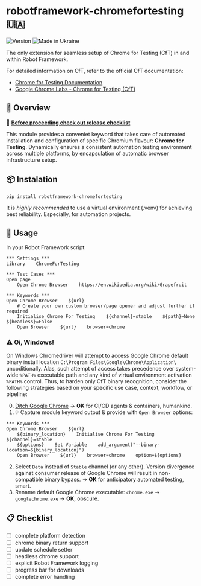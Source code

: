 # robotframework-chromefortesting :ukraine:

![Version](https://img.shields.io/badge/version-0.8.93-%2392C444) ![Made in Ukraine](https://img.shields.io/badge/made_in_Ukraine-%23AF1717)

The only extension for seamless setup of Chrome for Testing (CfT) in and within Robot Framework.

For detailed information on CfT, refer to the official CfT documentation:

- [Chrome for Testing Documentation](https://developer.chrome.com/blog/chrome-for-testing/)
- [Google Chrome Labs - Chrome for Testing (CfT)](https://googlechromelabs.github.io/chrome-for-testing/)

## :book: Overview

:tophat: [**Before proceeding check out release checklist**](#clipboard-checklist)

This module provides a conveniet keyword that takes care of automated installation and configuration of specific Chromium flavour: **Chrome for Testing**. Dynamically ensures a consistent automation testing environment across multiple platforms, by encapsulation of automatic browser infrastructure setup.

## :package: Instalation

```shell
pip install robotframework-chromefortesting
```

It is _highly recommended_ to use a virtual environment (.venv) for achieving best reliability. Especially, for automation projects.

## :hammer: Usage

In your Robot Framework script:

```robot
*** Settings ***
Library    ChromeForTesting

*** Test Cases ***
Open page
    Open Chrome Browser    https://en.wikipedia.org/wiki/Grapefruit

*** Keywords ***
Open Chrome Browser    ${url}
    # Create your own custom browser/page opener and adjust further if required
    Initialise Chrome For Testing    ${channel}=stable    ${path}=None    ${headless}=False
    Open Browser    ${url}    browser=chrome
```

### :warning: Oi, Windows!

On Windows Chromedriver will attempt to access Google Chrome default binary install location `C:\Program Files\Google\Chrome\Application\` uncoditionally.
Alas, such attempt of access takes precedence over system-wide `%PATH%` executable path and any kind of virtual environment activation `%PATH%` control.
Thus, to harden only CfT binary recognition, consider the following strategies based on your specific use case, context, workflow, or pipeline:

0. [Ditch Google Chrome](https://en.wikipedia.org/wiki/Nothing_to_hide_argument) -> **OK** for CI/CD agents & containers, humankind.
1. :bulb: Capture module keyword output & provide with `Open Browser` options:

```robot
*** Keywords ***
Open Chrome Browser    ${url}
    ${binary_location}    Initialise Chrome For Testing    ${channel}=stable
    ${options}    Set Variable    add_argument("--binary-location=${binary_location}")
    Open Browser    ${url}    browser=chrome    option=${options}
```

2. Select `Beta` instead of `Stable` channel (or any other).
   Version divergence against consumer release of Google Chrome will result in non-compatible binary bypass. -> **OK** for anticipatory automated testing, smart.
3. Rename default Google Chrome executable: `chrome.exe` -> `googlechrome.exe` -> **OK**, obscure.

## :clipboard: Checklist

- [ ] complete platform detection
- [ ] chrome binary return support
- [ ] update schedule setter
- [ ] headless chrome support
- [ ] explicit Robot Framework logging
- [ ] progress bar for downloads
- [ ] complete error handling
